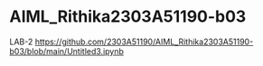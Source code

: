 # AIML_Rithika2303A51190-b03
LAB-2
https://github.com/2303A51190/AIML_Rithika2303A51190-b03/blob/main/Untitled3.ipynb
